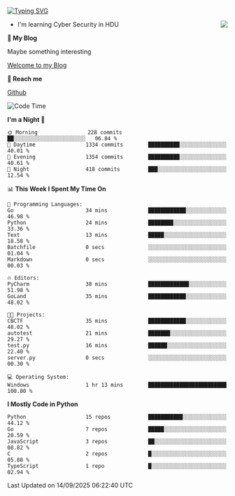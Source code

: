 [![Typing SVG](https://readme-typing-svg.herokuapp.com?font=Fira+Code&pause=1000&random=false&width=450&height=60&lines=Hello+%F0%9F%91%8B%F0%9F%8F%BB;I'm+JBNRZ)](https://git.io/typing-svg)

<a href="#">
  <img align="right" src="https://github-readme-stats.vercel.app/api?username=JBNRZ&show_icons=true&bg_color=15,f2f7fd,E0EAFC" />
</a>

- I'm learning Cyber Security in HDU

 **🌱 My Blog**

Maybe something interesting

[Welcome to my Blog](https://jbnrz.com.cn/)

 **💬 Reach me** 

[Github](https://github.com/JBNRZ)


<!--START_SECTION:waka-->
![Code Time](http://img.shields.io/badge/Code%20Time-1%2C399%20hrs%2018%20mins-blue)

**I'm a Night 🦉** 

```text
🌞 Morning                228 commits         ██░░░░░░░░░░░░░░░░░░░░░░░   06.84 % 
🌆 Daytime                1334 commits        ██████████░░░░░░░░░░░░░░░   40.01 % 
🌃 Evening                1354 commits        ██████████░░░░░░░░░░░░░░░   40.61 % 
🌙 Night                  418 commits         ███░░░░░░░░░░░░░░░░░░░░░░   12.54 % 
```


📊 **This Week I Spent My Time On** 

```text
💬 Programming Languages: 
Go                       34 mins             ████████████░░░░░░░░░░░░░   46.98 % 
Python                   24 mins             ████████░░░░░░░░░░░░░░░░░   33.36 % 
Text                     13 mins             █████░░░░░░░░░░░░░░░░░░░░   18.58 % 
Batchfile                0 secs              ░░░░░░░░░░░░░░░░░░░░░░░░░   01.04 % 
Markdown                 0 secs              ░░░░░░░░░░░░░░░░░░░░░░░░░   00.03 % 

🔥 Editors: 
PyCharm                  38 mins             █████████████░░░░░░░░░░░░   51.98 % 
GoLand                   35 mins             ████████████░░░░░░░░░░░░░   48.02 % 

🐱‍💻 Projects: 
CBCTF                    35 mins             ████████████░░░░░░░░░░░░░   48.02 % 
autotest                 21 mins             ███████░░░░░░░░░░░░░░░░░░   29.27 % 
test.py                  16 mins             ██████░░░░░░░░░░░░░░░░░░░   22.40 % 
server.py                0 secs              ░░░░░░░░░░░░░░░░░░░░░░░░░   00.30 % 

💻 Operating System: 
Windows                  1 hr 13 mins        █████████████████████████   100.00 % 
```

**I Mostly Code in Python** 

```text
Python                   15 repos            ███████████░░░░░░░░░░░░░░   44.12 % 
Go                       7 repos             █████░░░░░░░░░░░░░░░░░░░░   20.59 % 
JavaScript               3 repos             ██░░░░░░░░░░░░░░░░░░░░░░░   08.82 % 
C                        2 repos             █░░░░░░░░░░░░░░░░░░░░░░░░   05.88 % 
TypeScript               1 repo              █░░░░░░░░░░░░░░░░░░░░░░░░   02.94 % 
```




 Last Updated on 14/09/2025 06:22:40 UTC
<!--END_SECTION:waka-->
